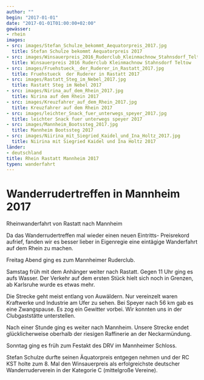 ```yaml
---
author: ""
begin: "2017-01-01"
date: "2017-01-01T01:00:00+02:00"
gewässer:
- rhein
images:
- src: images/Stefan_Schulze_bekommt_Aequatorpreis_2017.jpg
  title: Stefan Schulze bekommt Aequatorpreis 2017
- src: images/Winsauerpreis_2016_Ruderclub_Kleinmachnow_Stahnsdorf_Teltow.jpg
  title: Winsauerpreis 2016 Ruderclub Kleinmachnow Stahnsdorf Teltow
- src: images/Fruehstueck__der_Ruderer_in_Rastatt_2017.jpg
  title: Fruehstueck  der Ruderer in Rastatt 2017
- src: images/Rastatt_Steg_im_Nebel_2017.jpg
  title: Rastatt Steg im Nebel 2017
- src: images/Nirina_auf_dem_Rhein_2017.jpg
  title: Nirina auf dem Rhein 2017
- src: images/Kreuzfahrer_auf_dem_Rhein_2017.jpg
  title: Kreuzfahrer auf dem Rhein 2017
- src: images/leichter_Snack_fuer_unterwegs_speyer_2017.jpg
  title: leichter Snack fuer unterwegs speyer 2017
- src: images/Mannheim_Bootssteg_2017.jpg
  title: Mannheim Bootssteg 2017
- src: images/Niirina_mit_Siegried_Kaidel_und_Ina_Holtz_2017.jpg
  title: Niirina mit Siegried Kaidel und Ina Holtz 2017
länder: 
- deutschland
title: Rhein Rastatt Mannheim 2017
typen: wanderfahrt
---
```


# Wanderrudertreffen in Mannheim 2017


Rheinwanderfahrt von Rastatt nach Mannheim

Da das Wanderrudertreffen mal wieder einen neuen Eintritts- Preisrekord aufrief, fanden wir es besser lieber in Eigenregie eine eintägige Wanderfahrt auf dem Rhein zu machen.

Freitag Abend ging es zum Mannheimer Ruderclub.

Samstag früh mit dem Anhänger weiter nach Rastatt. Gegen 11 Uhr ging es aufs Wasser. Der Verkehr auf dem ersten Stück hielt sich noch in Grenzen, ab Karlsruhe wurde es etwas mehr.

Die Strecke geht meist entlang von Auwäldern. Nur vereinzelt waren Kraftwerke und Industrie am Ufer zu sehen. Bei Speyer nach 56 km gab es eine Zwangspause. Es zog ein Gewitter vorbei. Wir konnten uns in der Clubgaststätte unterstellen.

Nach einer Stunde ging es weiter nach Mannheim. Unsere Strecke endet glücklicherweise oberhalb der riesigen Raffinerie an der Neckarmündung.

Sonntag ging es früh zum Festakt des DRV im Mannheimer Schloss.

Stefan Schulze durfte seinen Äquatorpreis entgegen nehmen und der RC KST holte zum 8. Mal den Winsauerpreis als erfolgreichste deutscher Wanderruderverein in der Kategorie C (mittelgroße Vereine).
